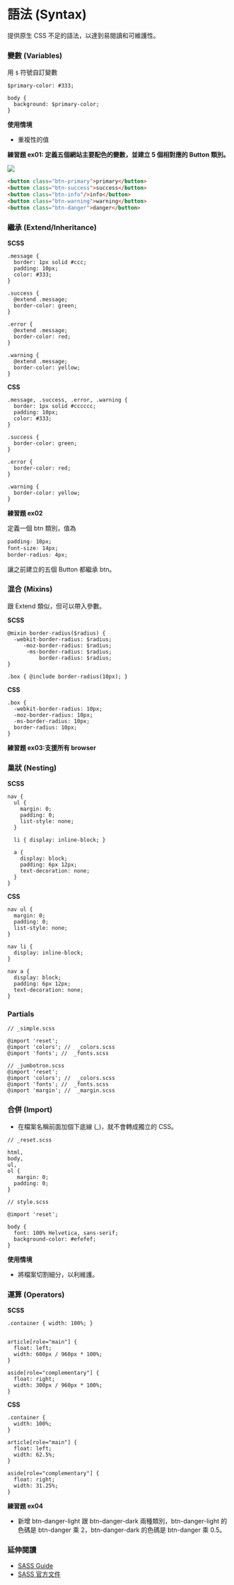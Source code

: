 # 語法 (Syntax)

提供原生 CSS 不足的語法，以達到易閱讀和可維護性。

### 變數 (Variables)

用 `$` 符號自訂變數

```
$primary-color: #333;

body {
  background: $primary-color;
}
```

**使用情境**

* 重複性的值

**練習題 ex01: 定義五個網站主要配色的變數，並建立 5 個相對應的 Button 類別。**

![](assets/ex01.png)

```html
<button class="btn-primary">primary</button>
<button class="btn-success">success</button>
<button class="btn-info"/>info</button>
<button class="btn-warning">warning</button>
<button class="btn-danger">danger</button>
```

### 繼承 (Extend/Inheritance)

**SCSS**

```
.message {
  border: 1px solid #ccc;
  padding: 10px;
  color: #333;
}

.success {
  @extend .message;
  border-color: green;
}

.error {
  @extend .message;
  border-color: red;
}

.warning {
  @extend .message;
  border-color: yellow;
}
```

**CSS**

```
.message, .success, .error, .warning {
  border: 1px solid #cccccc;
  padding: 10px;
  color: #333;
}

.success {
  border-color: green;
}

.error {
  border-color: red;
}

.warning {
  border-color: yellow;
}
```

**練習題 ex02**

定義一個 btn 類別，值為

```css
padding: 10px;
font-size: 14px;
border-radius: 4px;
```

讓之前建立的五個 Button 都繼承 btn。

### 混合 (Mixins)

跟 Extend 類似，但可以帶入參數。

**SCSS**

```
@mixin border-radius($radius) {
  -webkit-border-radius: $radius;
     -moz-border-radius: $radius;
      -ms-border-radius: $radius;
          border-radius: $radius;
}

.box { @include border-radius(10px); }
```

**CSS**
```
.box {
  -webkit-border-radius: 10px;
  -moz-border-radius: 10px;
  -ms-border-radius: 10px;
  border-radius: 10px;
}
```

**練習題 ex03:支援所有 browser**

### 巢狀 (Nesting)

**SCSS**

```
nav {
  ul {
    margin: 0;
    padding: 0;
    list-style: none;
  }

  li { display: inline-block; }

  a {
    display: block;
    padding: 6px 12px;
    text-decoration: none;
  }
}
```

**CSS**

```
nav ul {
  margin: 0;
  padding: 0;
  list-style: none;
}

nav li {
  display: inline-block;
}

nav a {
  display: block;
  padding: 6px 12px;
  text-decoration: none;
}
```

### Partials

```
// _simple.scss

@import 'reset';
@import 'colors'; //  _colors.scss
@import 'fonts'; //  _fonts.scss
```

```
// _jumbotron.scss
@import 'reset';
@import 'colors'; //  _colors.scss
@import 'fonts'; //  _fonts.scss
@import 'margin'; //  _margin.scss
```

### 合併 (Import)

* 在檔案名稱前面加個下底線 (_)，就不會轉成獨立的 CSS。

```
// _reset.scss

html,
body,
ul,
ol {
   margin: 0;
  padding: 0;
}
```

```
// style.scss

@import 'reset';

body {
  font: 100% Helvetica, sans-serif;
  background-color: #efefef;
}
```

**使用情境**

* 將檔案切割細分，以利維護。

### 運算 (Operators)

**SCSS**

```
.container { width: 100%; }


article[role="main"] {
  float: left;
  width: 600px / 960px * 100%;
}

aside[role="complementary"] {
  float: right;
  width: 300px / 960px * 100%;
}
```

**CSS**

```
.container {
  width: 100%;
}

article[role="main"] {
  float: left;
  width: 62.5%;
}

aside[role="complementary"] {
  float: right;
  width: 31.25%;
}
```

**練習題 ex04**

* 新增 btn-danger-light 跟 btn-danger-dark 兩種類別，btn-danger-light 的色碼是 btn-danger 乘 2，btn-danger-dark 的色碼是 btn-danger 乘 0.5。

<!--## 函示 (function)

**SCSS**

```
#main {
  background: mix(red, yellow);
}
```

**CSS**

```
#main {
  background: #ff8000;
}
```-->

### 延伸閱讀

* [SASS Guide](http://sass-lang.com/guide)
* [SASS 官方文件](http://sass-lang.com/documentation/file.SASS_REFERENCE.html)

